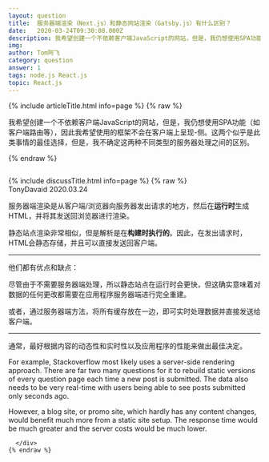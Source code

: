 ```yaml
---
layout: question
title:  服务器端渲染（Next.js）和静态网站渲染（Gatsby.js）有什么区别？
date:   2020-03-24T09:30:08.000Z
description: 我希望创建一个不依赖客户端JavaScript的网站，但是，我仍想使用SPA功能（如客户端路由等），因此我希望使用的框架不会在客户端上呈现-侧。这两个似乎...
img: 
author: Tom阿飞
category: question
answer: 1
tags: node.js React.js
topic: React.js
---
```

<div class="article-root">
  <div class="article">
    {% include articleTitle.html info=page %}
    {% raw %}
    <div class="article-content"><p><font style="vertical-align: inherit;"><font style="vertical-align: inherit;">我希望创建一个不依赖客户端JavaScript的网站，但是，我仍想使用SPA功能（如客户端路由等），因此我希望使用的框架不会在客户端上呈现-侧。</font><font style="vertical-align: inherit;">这两个似乎是此类事情的最佳选择，但是，我不确定这两种不同类型的服务器处理之间的区别。</font></font></p></div>
    {% endraw %}
  </div>
  <p style="height: 0;width:0;overflow: hidden;"> 第3564篇《服务器端渲染（Next.js）和静态网站渲染（Gatsby.js）有什么区别？》来自Winter(https://github.com/aiyld/aiyld.github.io)的站点</p>
  <div class="discuss-wrapper">
    {% include discussTitle.html info=page %}
    {% raw %}
    <div class="discuss-item">
        <div class="discuss-parent">
          <div class="discuss-meta">
            <span class="discuss-user">TonyDavaid</span>
            <span class="discuss-time">2020.03.24</span>
          </div>
          <div class="discuss-comment"><p><font style="vertical-align: inherit;"><font style="vertical-align: inherit;">服务器端渲染是从客户端/浏览器向服务器发出请求的地方，然后在</font></font><strong><font style="vertical-align: inherit;"><font style="vertical-align: inherit;">运行时</font></font></strong><font style="vertical-align: inherit;"><font style="vertical-align: inherit;">生成HTML，</font><font style="vertical-align: inherit;">并将其发送回浏览器进行渲染。</font></font></p>

<p><font style="vertical-align: inherit;"><font style="vertical-align: inherit;">静态站点渲染非常相似，但是解析是在</font></font><strong><font style="vertical-align: inherit;"><font style="vertical-align: inherit;">构建时执行的</font></font></strong><font style="vertical-align: inherit;"><font style="vertical-align: inherit;">。</font><font style="vertical-align: inherit;">因此，在发出请求时，HTML会静态存储，并且可以直接发送回客户端。</font></font></p>

<hr>

<p><font style="vertical-align: inherit;"><font style="vertical-align: inherit;">他们都有优点和缺点：</font></font></p>

<p><font style="vertical-align: inherit;"><font style="vertical-align: inherit;">尽管由于不需要服务器端处理，所以静态站点在运行时会更快，但这确实意味着对数据的任何更改都需要在应用程序服务器端进行完全重建。</font></font></p>

<p><font style="vertical-align: inherit;"><font style="vertical-align: inherit;">或者，通过服务器端方法，将所有缓存放在一边，即可实时处理数据并直接发送给客户端。</font></font></p>

<hr>

<p><font style="vertical-align: inherit;"><font style="vertical-align: inherit;">通常，最好根据内容的动态性和实时性以及应用程序的性能来做出最佳决定。</font></font></p>

<p>For example, Stackoverflow most likely uses a server-side rendering approach. There are far two many questions for it to rebuild static versions of every question page each time a new post is submitted. The data also needs to be very real-time with users being able to see posts submitted only seconds ago.</p>

<p>However, a blog site, or promo site, which hardly has any content changes, would benefit much more from a static site setup. The response time would be much greater and the server costs would be much lower.</p></div>
        </div>
        
      </div>
    {% endraw %}
  </div>
<div>
